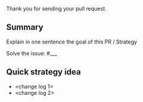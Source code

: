Thank you for sending your pull request.

## Summary

Explain in one sentence the goal of this PR / Strategy

Solve the issue: #___

## Quick strategy idea

- <change log 1>
- <change log 2>
